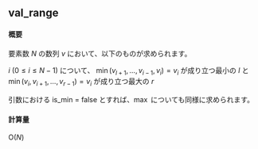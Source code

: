 ## val_range

#### 概要

要素数 $N$ の数列 $v$ において、以下のものが求められます。

$i \: (0 \leq i \leq N - 1)$ について、
$\min(v_{l + 1}, ..., v_{i - 1}, v_{i}) = v_i$ が成り立つ最小の $l$ と
$\min(v_i, v_{i + 1}, ..., v_{r - 1}) = v_i$ が成り立つ最大の $r$

引数における is_min = false とすれば、$\max$ についても同様に求められます。

#### 計算量

$\mathrm{O}(N)$
